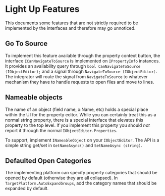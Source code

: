 # Light Up Features

This documents some features that are not strictly required to be implemented by the interfaces and therefore
may go unnoticed.

## Go To Source

To implement this feature available through the property context button, the interface `ICanNavigateToSource` is implemented on `IPropertyInfo` instances. It provides an availability query through `bool CanNavigateToSource (IObjectEditor);` and a signal through `NavigateToSource (IObjectEditor)`. The integrator will route the signal from `NavigateToSource` to whatever mechanism they have to handle requests to open files and move to lines.

## Nameable objects

The name of an object (field name, x:Name, etc) holds a special place within the UI for the property editor. While you can certainly treat this as a normal string property, there is a special interface that elevates this property to the top level. If you implement this property you should _not_ report it through the normal `IObjectEditor.Properties`.

To support, implement `INameableObject` on your `IObjectEditor`. The API is a simple string get/set in `GetNameAsync()` and `SetNameAsync (string)`.

## Defaulted Open Categories

The implementing platform can specify property categories that should be opened by default (otherwise they are all collapsed). In `TargetPlatform.AutoExpandGroups`, add the category names that should be expanded by default.